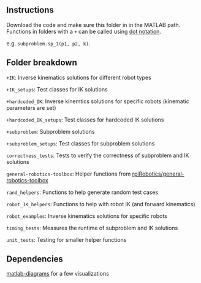 ## Instructions
Download the code and make sure this folder in in the MATLAB path. Functions in folders with a `+` can be called using [dot notation](https://www.mathworks.com/help/matlab/matlab_oop/scoping-classes-with-packages.html#brfynt_-3).

e.g. `subproblem.sp_1(p1, p2, k)`.

## Folder breakdown
`+IK`: Inverse kinematics solutions for different robot types

`+IK_setups`: Test classes for IK solutions

`+hardcoded_IK`: Inverse kinemtics solutions for specific robots (kinematic parameters are set)

`+hardcoded_IK_setups`: Test classes for hardcoded IK solutions

`+subproblem`: Subproblem solutions

`+subproblem_setups`: Test classes for subproblem solutions

`correctness_tests`: Tests to verify the correctness of subproblem and IK solutions

`general-robotics-toolbox`: Helper functions from [rpiRobotics/general-robotics-toolbox](https://github.com/rpiRobotics/general-robotics-toolbox)

`rand_helpers`: Functions to help generate random test cases

`robot_IK_helpers`: Functions to help with robot IK (and forward kinematics)

`robot_examples`: Inverse kinematics solutions for specific robots

`timing_tests`: Measures the runtime of subproblem and IK solutions

`unit_tests`: Testing for smaller helper functions

## Dependencies

[matlab-diagrams](https://github.com/aelias36/matlab-diagrams) for a few visualizations
